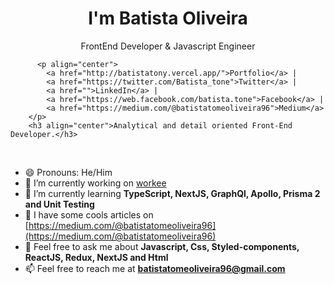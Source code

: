  <p align="center">
    <h1 align="center">I'm Batista Oliveira</h1>
    <p align="center">FrontEnd Developer & Javascript Engineer</p>
 </p>
<p>
    
          <p align="center">
            <a href="http://batistatony.vercel.app/">Portfolio</a> |
            <a href="https://twitter.com/Batista_tone">Twitter</a> |
            <a href="">LinkedIn</a> |
            <a href="https://web.facebook.com/batista.tone">Facebook</a> |
            <a href="https://medium.com/@batistatomeoliveira96">Medium</a>
        </p>
        <h3 align="center">Analytical and detail oriented Front-End Developer.</h3>
</p>
    <br />
    
   - 😄 Pronouns: He/Him
   - 🔭 I’m currently working on [workee](https://github.com/BatistaTony/workee) 
   - 🌱 I’m currently learning **TypeScript, NextJS, GraphQl, Apollo, Prisma 2 and Unit Testing** 
   - 📝 I have some cools articles on [https://medium.com/@batistatomeoliveira96](https://medium.com/@batistatomeoliveira96)
   - 💬 Feel free to ask me about **Javascript, Css, Styled-components, ReactJS, Redux, NextJS and Html** 
   - 📫 Feel free to reach me at **batistatomeoliveira96@gmail.com**
